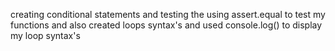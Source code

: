 creating conditional statements and testing the using assert.equal to test my functions and also created loops syntax's and used console.log() to display my loop syntax's
